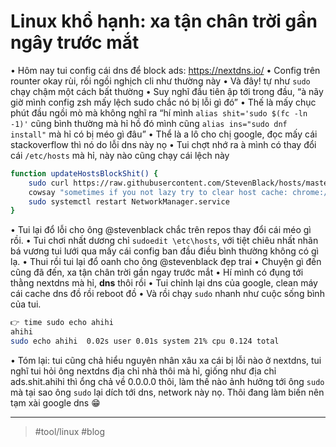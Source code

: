 # Linux khổ hạnh: xa tận chân trời gần ngây trước mắt

• Hôm nay tui config cái dns để block ads: https://nextdns.io/
• Config trên rounter okay rùi, rồi ngồi nghịch cli như thường này
• Và đây! tự như `sudo` chạy chậm một cách bất thường
• Suy nghĩ đầu tiên ập tới trong đầu, “à nãy giờ mình config zsh mấy lệch sudo chắc nó bị lỗi gì đó”
• Thế là mấy chục phút đầu ngồi mò mà không nghĩ ra “hí mình `alias shit='sudo $(fc -ln -1)'` cũng bình thường mà hỉ hồ  đó mình cũng `alias ins="sudo dnf install"` mà hỉ có bị méo gì đâu”
• Thể là a lô cho chị google, đọc mấy cái stackoverflow thì nó do lỗi dns này nọ
• Tui chợt nhớ ra à mình có thay đổi cái `/etc/hosts` mà hỉ, này nào cũng chạy cái lệch này
```bash
function updateHostsBlockShit() {
    sudo curl https://raw.githubusercontent.com/StevenBlack/hosts/master/alternates/fakenews-gambling/hosts --output /etc/hosts
    cowsay "sometimes if you not lazy try to clear host cache: chrome://net-internals/#dns"
    sudo systemctl restart NetworkManager.service
}
```
• Tui lại đổ lỗi cho ông @stevenblack chắc trên repos thay đổi cái méo gì rồi.
• Tui chơi nhất dương chỉ `sudoedit \etc\hosts`, với tiệt chiêu nhất nhãn bá vương tui lưới qua mấy cái config ban đầu điều bình thường không có gì lạ.
• Thui rồi tui lại đổ oanh cho ông @stevenblack đẹp trai
• Chuyện gì đến cũng đã đến, xa tận chân trời gần ngay trước mắt
• Hí mình có đụng tới thằng nextdns mà hỉ, **dns** thôi rồi
• Tui chỉnh lại dns của google, clean máy cái cache dns đồ rồi reboot đồ
• Và rồi chạy `sudo` nhanh như cuộc sống bình của tui.
```bash
👉 time sudo echo ahihi
ahihi
sudo echo ahihi  0.02s user 0.01s system 21% cpu 0.124 total
```
• Tóm lại: tui cũng chả hiểu nguyên nhân xâu xa cái bị lỗi nào ở nextdns, tui nghĩ tui hỏi ông nextdns địa chỉ nhà thôi mà hỉ, giống như địa chỉ ads.shit.ahihi thì ổng chả về 0.0.0.0 thôi, làm thế nào ảnh hưởng tới ông `sudo` mà tại sao ông `sudo` lại dích tới dns, network này nọ. Thôi đang làm biến nên tạm xài google dns 😁


---

> #tool/linux #blog 
